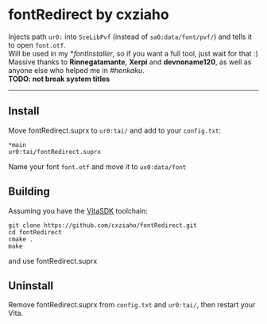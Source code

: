 # fontRedirect by cxziaho
Injects path `ur0:` into `SceLibPvf` (instead of `sa0:data/font/pvf/`) and tells it to open `font.otf`.  
Will be used in my **fontInstaller*, so if you want a full tool, just wait for that :)  
Massive thanks to **Rinnegatamante**, **Xerpi** and **devnoname120**, as well as anyone else who helped me in *#henkaku*.  
**TODO: not break system titles**  
  
----
  
## Install
Move fontRedirect.suprx to `ur0:tai/` and add to your `config.txt`:
```
*main
ur0:tai/fontRedirect.suprx
```
Name your font `font.otf` and move it to `ux0:data/font`  
  
## Building   
Assuming you have the [VitaSDK](http://vitasdk.org) toolchain:  
```  
git clone https://github.com/cxziaho/fontRedirect.git  
cd fontRedirect  
cmake .  
make  
```  
and use fontRedirect.suprx  
  
## Uninstall
Remove fontRedirect.suprx from `config.txt` and `ur0:tai/`, then restart your Vita.